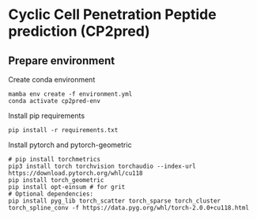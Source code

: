 # Cyclic Cell Penetration Peptide prediction (CP2pred)

## Prepare environment

Create conda environment
```shell
mamba env create -f environment.yml
conda activate cp2pred-env
```
Install pip requirements
```shell
pip install -r requirements.txt
```

Install pytorch and pytorch-geometric
```shell
# pip install torchmetrics
pip3 install torch torchvision torchaudio --index-url https://download.pytorch.org/whl/cu118 
pip install torch_geometric
pip install opt-einsum # for grit
# Optional dependencies:
pip install pyg_lib torch_scatter torch_sparse torch_cluster torch_spline_conv -f https://data.pyg.org/whl/torch-2.0.0+cu118.html
```
